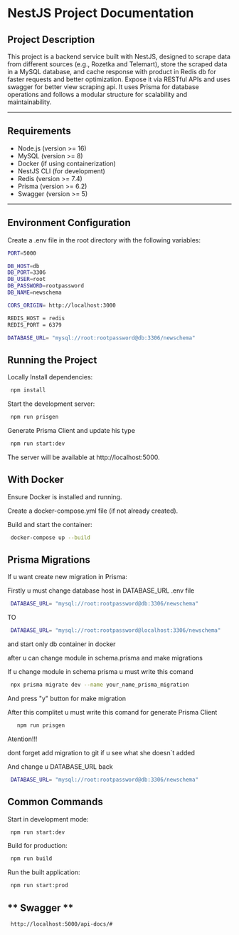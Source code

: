 # **NestJS Project Documentation**

## **Project Description**

This project is a backend service built with NestJS, designed to scrape data from different sources (e.g., Rozetka and Telemart), store the scraped data in a MySQL database, and cache response with product in Redis db for faster requests and better optimization. Expose it via RESTful APIs and uses swagger for better view scraping api. It uses Prisma for database operations and follows a modular structure for scalability and maintainability.

---

## **Requirements**

- Node.js (version >= 16)
- MySQL (version >= 8)
- Docker (if using containerization)
- NestJS CLI (for development)
- Redis (version >= 7.4)
- Prisma (version >= 6.2)
- Swagger (version >= 5)
---

## **Environment Configuration**
Create a .env file in the root directory with the following variables:
 ```bash
PORT=5000

DB_HOST=db
DB_PORT=3306
DB_USER=root
DB_PASSWORD=rootpassword
DB_NAME=newschema

CORS_ORIGIN= http://localhost:3000

REDIS_HOST = redis
REDIS_PORT = 6379

DATABASE_URL= "mysql://root:rootpassword@db:3306/newschema"
```
## **Running the Project**
Locally
Install dependencies:

```bash
 npm install
```
Start the development server:

```bash
 npm run prisgen
```
Generate Prisma Client and update his type

```bash
 npm run start:dev
```
The server will be available at http://localhost:5000.

## **With Docker**

Ensure Docker is installed and running.

Create a docker-compose.yml file (if not already created).

Build and start the container:

```bash
 docker-compose up --build
```

## **Prisma Migrations**

If u want create new migration in Prisma:

Firstly u must change database host in DATABASE_URL .env file

```bash
 DATABASE_URL= "mysql://root:rootpassword@db:3306/newschema"  
```

TO

```bash
 DATABASE_URL= "mysql://root:rootpassword@localhost:3306/newschema"
```

and start only db container in docker

after u can  change module in  schema.prisma and make migrations

If u change module in schema prisma u must write this comand

```bash
 npx prisma migrate dev --name your_name_prisma_migration
```
And press "y" button for make migration

After this complitet  u must write this comand for generate Prisma Client

```bash
   npm run prisgen
```

Atention!!!

dont forget add migration to git if u see what she doesn`t added

And change u DATABASE_URL back

```bash
 DATABASE_URL= "mysql://root:rootpassword@db:3306/newschema"
```

## **Common Commands**

Start in development mode:

```bash
 npm run start:dev
```

Build for production:

```bash
 npm run build
```

Run the built application:

```bash
 npm run start:prod
```

## ** Swagger **

```bash
 http://localhost:5000/api-docs/#
```